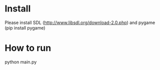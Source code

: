 # Install
Please install SDL (http://www.libsdl.org/download-2.0.php) and pygame (pip install pygame)

# How to run
python main.py
